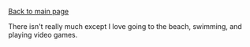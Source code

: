 [Back to main page](index.md)

There isn't really much except I love going to the beach, swimming, and playing video games.